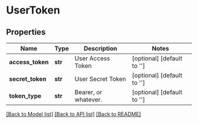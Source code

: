 # UserToken

## Properties
Name | Type | Description | Notes
------------ | ------------- | ------------- | -------------
**access_token** | **str** | User Access Token | [optional] [default to '']
**secret_token** | **str** | User Secret Token | [optional] [default to '']
**token_type** | **str** | Bearer, or whatever. | [optional] [default to '']

[[Back to Model list]](../README.md#documentation-for-models) [[Back to API list]](../README.md#documentation-for-api-endpoints) [[Back to README]](../README.md)

